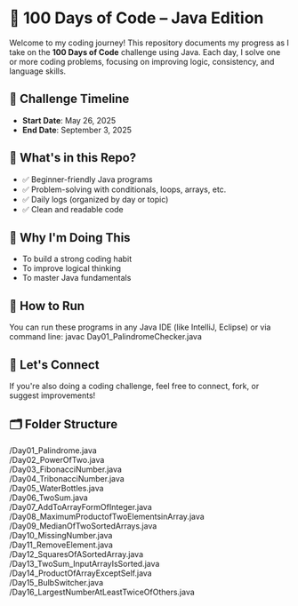# 💯 100 Days of Code – Java Edition

Welcome to my coding journey! This repository documents my progress as I take on the **100 Days of Code** challenge using Java. Each day, I solve one or more coding problems, focusing on improving logic, consistency, and language skills.

## 📅 Challenge Timeline
- **Start Date**: May 26, 2025
- **End Date**: September 3, 2025

## 📌 What's in this Repo?
- ✅ Beginner-friendly Java programs
- ✅ Problem-solving with conditionals, loops, arrays, etc.
- ✅ Daily logs (organized by day or topic)
- ✅ Clean and readable code

## 🚀 Why I'm Doing This
- To build a strong coding habit
- To improve logical thinking
- To master Java fundamentals

## 📖 How to Run
You can run these programs in any Java IDE (like IntelliJ, Eclipse) or via command line:
javac Day01_PalindromeChecker.java

## 🙌 Let's Connect
If you're also doing a coding challenge, feel free to connect, fork, or suggest improvements!

## 🗂️ Folder Structure
/Day01_Palindrome.java <br>
/Day02_PowerOfTwo.java <br>
/Day03_FibonacciNumber.java <br>
/Day04_TribonacciNumber.java <br>
/Day05_WaterBottles.java <br>
/Day06_TwoSum.java <br>
/Day07_AddToArrayFormOfInteger.java <br>
/Day08_MaximumProductofTwoElementsinArray.java <br>
/Day09_MedianOfTwoSortedArrays.java <br>
/Day10_MissingNumber.java <br>
/Day11_RemoveElement.java <br>
/Day12_SquaresOfASortedArray.java <br>
/Day13_TwoSum_InputArrayIsSorted.java <br>
/Day14_ProductOfArrayExceptSelf.java <br>
/Day15_BulbSwitcher.java <br>
/Day16_LargestNumberAtLeastTwiceOfOthers.java <br>
